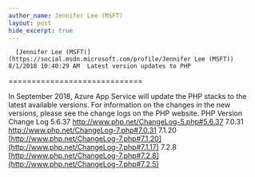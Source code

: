 ```yaml
---
author_name: Jennifer Lee (MSFT)
layout: post
hide_excerpt: true
---
```

      [Jennifer Lee (MSFT)](https://social.msdn.microsoft.com/profile/Jennifer Lee (MSFT))  8/1/2018 10:40:29 AM  Latest version updates to PHP
=============================

 In September 2018, Azure App Service will update the PHP stacks to the latest available versions. For information on the changes in the new versions, please see the change logs on the PHP website.    PHP Version Change Log   5.6.37 <http://www.php.net/ChangeLog-5.php#5.6.37>   7.0.31 <http://www.php.net/ChangeLog-7.php#7.0.31>   7.1.20 [http://www.php.net/ChangeLog-7.php#7.1.20](http://www.php.net/ChangeLog-7.php#7.1.17)   7.2.8 [http://www.php.net/ChangeLog-7.php#7.2.8](http://www.php.net/ChangeLog-7.php#7.2.5)        